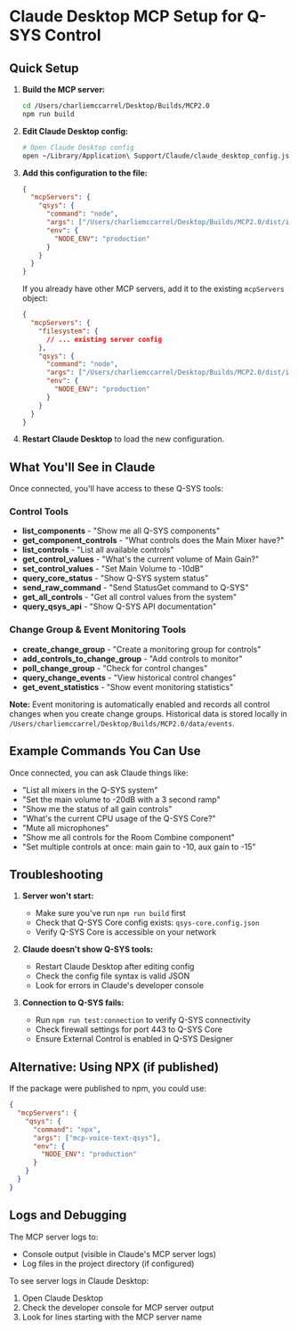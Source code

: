 # Claude Desktop MCP Setup for Q-SYS Control

## Quick Setup

1. **Build the MCP server:**

   ```bash
   cd /Users/charliemccarrel/Desktop/Builds/MCP2.0
   npm run build
   ```

2. **Edit Claude Desktop config:**

   ```bash
   # Open Claude Desktop config
   open ~/Library/Application\ Support/Claude/claude_desktop_config.json
   ```

3. **Add this configuration to the file:**

   ```json
   {
     "mcpServers": {
       "qsys": {
         "command": "node",
         "args": ["/Users/charliemccarrel/Desktop/Builds/MCP2.0/dist/index.js"],
         "env": {
           "NODE_ENV": "production"
         }
       }
     }
   }
   ```

   If you already have other MCP servers, add it to the existing `mcpServers` object:

   ```json
   {
     "mcpServers": {
       "filesystem": {
         // ... existing server config
       },
       "qsys": {
         "command": "node",
         "args": ["/Users/charliemccarrel/Desktop/Builds/MCP2.0/dist/index.js"],
         "env": {
           "NODE_ENV": "production"
         }
       }
     }
   }
   ```

4. **Restart Claude Desktop** to load the new configuration.

## What You'll See in Claude

Once connected, you'll have access to these Q-SYS tools:

### Control Tools
- **list_components** - "Show me all Q-SYS components"
- **get_component_controls** - "What controls does the Main Mixer have?"
- **list_controls** - "List all available controls"
- **get_control_values** - "What's the current volume of Main Gain?"
- **set_control_values** - "Set Main Volume to -10dB"
- **query_core_status** - "Show Q-SYS system status"
- **send_raw_command** - "Send StatusGet command to Q-SYS"
- **get_all_controls** - "Get all control values from the system"
- **query_qsys_api** - "Show Q-SYS API documentation"

### Change Group & Event Monitoring Tools
- **create_change_group** - "Create a monitoring group for controls"
- **add_controls_to_change_group** - "Add controls to monitor"
- **poll_change_group** - "Check for control changes"
- **query_change_events** - "View historical control changes"
- **get_event_statistics** - "Show event monitoring statistics"

**Note:** Event monitoring is automatically enabled and records all control changes when you create change groups. Historical data is stored locally in `/Users/charliemccarrel/Desktop/Builds/MCP2.0/data/events`.

## Example Commands You Can Use

Once connected, you can ask Claude things like:

- "List all mixers in the Q-SYS system"
- "Set the main volume to -20dB with a 3 second ramp"
- "Show me the status of all gain controls"
- "What's the current CPU usage of the Q-SYS Core?"
- "Mute all microphones"
- "Show me all controls for the Room Combine component"
- "Set multiple controls at once: main gain to -10, aux gain to -15"

## Troubleshooting

1. **Server won't start:**
   - Make sure you've run `npm run build` first
   - Check that Q-SYS Core config exists: `qsys-core.config.json`
   - Verify Q-SYS Core is accessible on your network

2. **Claude doesn't show Q-SYS tools:**
   - Restart Claude Desktop after editing config
   - Check the config file syntax is valid JSON
   - Look for errors in Claude's developer console

3. **Connection to Q-SYS fails:**
   - Run `npm run test:connection` to verify Q-SYS connectivity
   - Check firewall settings for port 443 to Q-SYS Core
   - Ensure External Control is enabled in Q-SYS Designer

## Alternative: Using NPX (if published)

If the package were published to npm, you could use:

```json
{
  "mcpServers": {
    "qsys": {
      "command": "npx",
      "args": ["mcp-voice-text-qsys"],
      "env": {
        "NODE_ENV": "production"
      }
    }
  }
}
```

## Logs and Debugging

The MCP server logs to:

- Console output (visible in Claude's MCP server logs)
- Log files in the project directory (if configured)

To see server logs in Claude Desktop:

1. Open Claude Desktop
2. Check the developer console for MCP server output
3. Look for lines starting with the MCP server name
